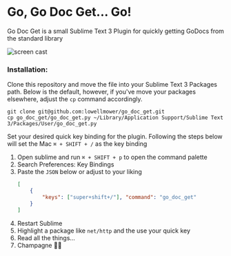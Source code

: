 # Go, Go Doc Get... Go!
Go Doc Get is a small Sublime Text 3 Plugin for quickly getting GoDocs from the standard library

![screen cast](http://g.recordit.co/BCdZttUt8N.gif)

### Installation:
Clone this repository and move the file into your Sublime Text 3 Packages path. Below is the default, however, if you've move your packages elsewhere, adjust the `cp` command accordingly.
```
git clone git@github.com:lowellmower/go_doc_get.git
cp go_doc_get/go_doc_get.py ~/Library/Application Support/Sublime Text 3/Packages/User/go_doc_get.py
```

Set your desired quick key binding for the plugin. Following the steps below will set the Mac `⌘ + SHIFT + /` as the key binding

1. Open sublime and run `⌘ + SHIFT + p` to open the command palette
2. Search Preferences: Key Bindings
3. Paste the `JSON` below or adjust to your liking
	```JSON
	[
		{
			"keys": ["super+shift+/"], "command": "go_doc_get"
		}
	]
	```
4. Restart Sublime
5. Highlight a package like `net/http` and the use your quick key
6. Read all the things...
7. Champagne 🍾🥂
